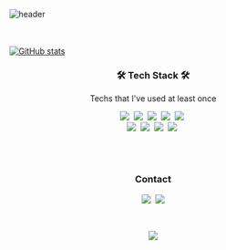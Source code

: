 ![header](https://capsule-render.vercel.app/api?type=soft&color=auto&height=150&section=header&text=Yongjun&nbsp;Yi&fontSize=70&animation=twinkling)
<br><br><br>

[![GitHub stats](https://github-readme-stats.vercel.app/api?username=joyful0920&count_private=true&show_icons=true&theme=tokyonight)](https://github.com/anuraghazra/github-readme-stats)

<h3 align="center">🛠 Tech Stack 🛠</h3>

<p align="center"> Techs that I've used at least once </p>

<p align="center">
  <img src="https://img.shields.io/badge/Java-007396?style=flat-square&logo=Java&logoColor=white"/></a>&nbsp
  <img src="https://img.shields.io/badge/HTML5-E34F26?style=flat-square&logo=HTML5&logoColor=white"/></a>&nbsp
  <img src="https://img.shields.io/badge/CSS3-1572B6?style=flat-square&logo=css3&logoColor=white"/></a>&nbsp
  <img src="https://img.shields.io/badge/JavaScript-F7DF1E?style=flat-square&logo=javascript&logoColor=white"/></a>&nbsp 
  <img src="https://img.shields.io/badge/Spring-6DB33F?style=flat-square&logo=Spring&logoColor=white"/></a>&nbsp
  <br>
  <img src="https://img.shields.io/badge/MariaDB-003545?style=flat-square&logo=MariaDB&logoColor=white"/></a>&nbsp
  <img src="https://img.shields.io/badge/Oracle-F80000?style=flat-square&logo=Oracle&logoColor=white"/></a>&nbsp
  <img src="https://img.shields.io/badge/Apache_Tomcat-F8DC75?style=flat-square&logo=Apache-Tomcat&logoColor=black"/></a>&nbsp
  <img src="https://img.shields.io/badge/AWS-333664?style=flat-square&logo=amazon-aws&logoColor=white"/></a>&nbsp 
</p>

<br><br>
<h3 align="center"> Contact </h3>
<p align="center">
  <a href="https://www.joyfuls.xyz/"><img src="https://img.shields.io/badge/Blog-00D564?style=flat-square&logo=V&logoColor=white&link=https://www.joyfuls.xyz/"/></a>&nbsp
  <img src="https://img.shields.io/badge/joyfuljoyful0920@gmail.com-d14836?style=flat-square&logo=Gmail&logoColor=white"/></a>
</p>
<br>

<p align="center">
  <a href="https://hits.seeyoufarm.com"><img src="https://hits.seeyoufarm.com/api/count/incr/badge.svg?url=https%3A%2F%2Fgithub.com%2Fjoyful0920&count_bg=%2379C83D&title_bg=%23555555&icon=&icon_color=%23E7E7E7&title=hits&edge_flat=false"/></a>
</p>
